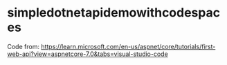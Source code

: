 # simpledotnetapidemowithcodespaces

Code from: https://learn.microsoft.com/en-us/aspnet/core/tutorials/first-web-api?view=aspnetcore-7.0&tabs=visual-studio-code
